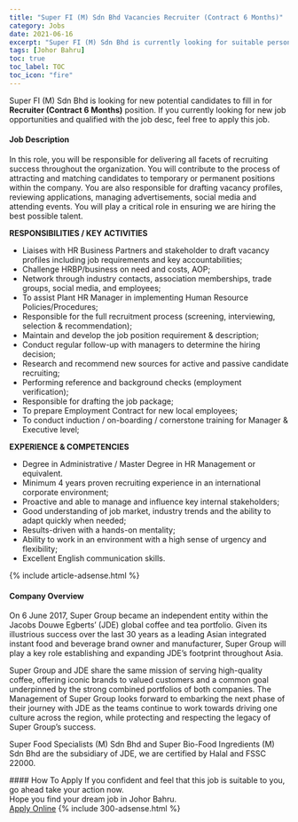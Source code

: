 ```yaml
---
title: "Super FI (M) Sdn Bhd Vacancies Recruiter (Contract 6 Months)" 
category: Jobs 
date: 2021-06-16 
excerpt: "Super FI (M) Sdn Bhd is currently looking for suitable person to fill in the Recruiter (Contract 6 Months) which based in Johor Bahru" 
tags: [Johor Bahru] 
toc: true 
toc_label: TOC 
toc_icon: "fire" 
--- 
```


<p>Super FI (M) Sdn Bhd is looking for new potential candidates to fill in for <b>Recruiter (Contract 6 Months)</b> position. If you currently looking for new job opportunities and qualified with the job desc, feel free to apply this job.
</p><div><div><h4>Job Description</h4></div><div><div><span><div><p>In this role, you will be responsible for delivering all facets of recruiting success throughout the organization. You will contribute to the process of attracting and matching candidates to temporary or permanent positions within the company. You are also responsible for drafting vacancy profiles, reviewing applications, managing advertisements, social media and attending events. You will play a critical role in ensuring we are hiring the best possible talent.</p><p><strong>RESPONSIBILITIES / KEY ACTIVITIES</strong></p><ul><li>Liaises with HR Business Partners and stakeholder to draft vacancy profiles including job requirements and key accountabilities;</li><li>Challenge HRBP/business on need and costs, AOP;</li><li>Network through industry contacts, association memberships, trade groups, social media, and employees;</li><li>To assist Plant HR Manager in implementing Human Resource Policies/Procedures;</li><li>Responsible for the full recruitment process (screening, interviewing, selection &amp; recommendation);&#160;</li><li>Maintain and develop the job position requirement &amp; description;</li><li>Conduct regular follow-up with managers to determine the hiring decision;</li><li>Research and recommend new sources for active and passive candidate recruiting;</li><li>Performing reference and background checks (employment verification);</li><li>Responsible for drafting the job package;</li><li>To prepare Employment Contract for new local employees;</li><li>To conduct induction / on-boarding / cornerstone training for Manager &amp; Executive level;</li></ul><p><strong>EXPERIENCE &amp; COMPETENCIES</strong></p><ul><li><span>Degree in Administrative / Master Degree in HR Management or equivalent.</span></li><li>Minimum 4 years proven recruiting experience in an international corporate environment;</li><li>Proactive and able to manage and influence key internal stakeholders;</li><li>Good understanding of job market, industry trends and the ability to adapt quickly when needed;</li><li>Results-driven with a hands-on mentality;</li><li>Ability to work in an environment with a high sense of urgency and flexibility;</li><li>Excellent English communication skills.</li></ul></div></span></div></div></div> 
{% include article-adsense.html %} 
<div><div><h4>Company Overview</h4></div><div><div><span><div><p>On 6 June 2017, Super Group became an independent entity within the Jacobs Douwe Egberts&#8217; (JDE) global coffee and tea portfolio. Given its illustrious success over the last 30 years as a leading Asian integrated instant food and beverage brand owner and manufacturer, Super Group will play a key role establishing and expanding JDE&#8217;s footprint throughout Asia.</p><p>Super Group and JDE share the same mission of serving high-quality coffee, offering iconic brands to valued customers and a common goal underpinned by the strong combined portfolios of both companies. The Management of Super Group looks forward to embarking the next phase of their journey with JDE as the teams continue to work towards driving one culture across the region, while protecting and respecting the legacy of Super Group&#8217;s success.</p><p>Super Food Specialists (M) Sdn Bhd and Super Bio-Food Ingredients (M) Sdn Bhd are the subsidiary of JDE, we are certified by Halal and FSSC 22000.</p></div></span></div></div></div> 
#### How To Apply 
If you confident and feel that this job is suitable to you, go ahead take your action now. <br/> 
Hope you find your dream job in Johor Bahru. <br/> 
<a href="https://www.jobstreet.com.my/en/job/recruiter-contract-6-months-4592482?jobId=jobstreet-my-job-4592482&" class="btn btn--info" target="_blank" rel="nofollow noopenner">Apply Online</a> 
{% include 300-adsense.html %} 